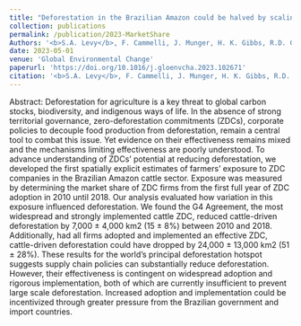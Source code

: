 ```yaml
---
title: "Deforestation in the Brazilian Amazon could be halved by scaling up the implementation of zero-deforestation cattle commitments"
collection: publications
permalink: /publication/2023-MarketShare
Authors: '<b>S.A. Levy</b>, F. Cammelli, J. Munger, H. K. Gibbs, R.D. Garrett'
date: 2023-05-01
venue: 'Global Environmental Change'
paperurl: 'https://doi.org/10.1016/j.gloenvcha.2023.102671'
citation: '<b>S.A. Levy</b>, F. Cammelli, J. Munger, H. K. Gibbs, R.D. Garrett (2023). &quot;Deforestation in the Brazilian Amazon could be halved by scaling up the implementation of zero-deforestation cattle commitments.&quot; <i>Global Environmental Change</i>. 80.'
---
```

Abstract: Deforestation for agriculture is a key threat to global carbon stocks, biodiversity, and indigenous ways of life. In the absence of strong territorial governance, zero-deforestation commitments (ZDCs), corporate policies to decouple food production from deforestation, remain a central tool to combat this issue. Yet evidence on their effectiveness remains mixed and the mechanisms limiting effectiveness are poorly understood. To advance understanding of ZDCs’ potential at reducing deforestation, we developed the first spatially explicit estimates of farmers’ exposure to ZDC companies in the Brazilian Amazon cattle sector. Exposure was measured by determining the market share of ZDC firms from the first full year of ZDC adoption in 2010 until 2018. Our analysis evaluated how variation in this exposure influenced deforestation. We found the G4 Agreement, the most widespread and strongly implemented cattle ZDC, reduced cattle-driven deforestation by 7,000 ± 4,000 km2 (15 ± 8%) between 2010 and 2018. Additionally, had all firms adopted and implemented an effective ZDC, cattle-driven deforestation could have dropped by 24,000 ± 13,000 km2 (51 ± 28%). These results for the world’s principal deforestation hotspot suggests supply chain policies can substantially reduce deforestation. However, their effectiveness is contingent on widespread adoption and rigorous implementation, both of which are currently insufficient to prevent large scale deforestation. Increased adoption and implementation could be incentivized through greater pressure from the Brazilian government and import countries.
